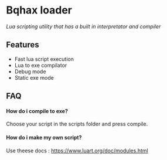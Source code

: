 
# Bqhax loader

*Lua scripting utility that has a built in interpretator and compiler*


## Features

- Fast lua script execution
- Lua to exe compilator
- Debug mode
- Static exe mode


## FAQ

#### How do i compile to exe?

Choose your script in the scripts folder and press compile.

#### How do i make my own script?

Use theese docs : https://www.luart.org/doc/modules.html








